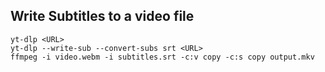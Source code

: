 

## Write Subtitles to a video file

```shell
yt-dlp <URL>
yt-dlp --write-sub --convert-subs srt <URL>
ffmpeg -i video.webm -i subtitles.srt -c:v copy -c:s copy output.mkv
```
